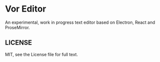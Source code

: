 # Vor Editor

An experimental, work in progress text editor based on Electron, React and ProseMirror.

## LICENSE

MIT, see the License file for full text.
